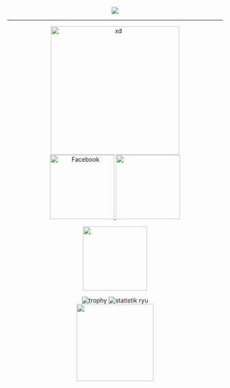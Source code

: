 <div align="center">
<img src="https://img.shields.io/github/followers/ryugenxd?color=crimson&logo=github&style=for-the-badge">
<hr>
 <img width="300px"  src="https://i.pinimg.com/originals/b4/b1/64/b4b1640525ecadfa1030e6096f3ec842.gif" alt="xd">
<br>
   <a href="https://www.facebook.com/wRyZ.freands.158.watded.daww">
      <img width="150px" src="https://img.shields.io/badge/-Facebook-1877f2?style=for-the-badge&logo=facebook&logoColor=white" alt="Facebook" />
</a>
<img width="150px" src="https://img.shields.io/static/v1?label=BackEnd&message=Dev&color=crimson&style=flat-square">

<p>
<!--<img src="https://img.shields.io/badge/javascript%20-%23323330.svg?&style=for-the-badge&logo=javascript&logoColor=%23F7DF1E" />
--><img width="150px" src="https://img.shields.io/badge/PHP-777BB4?style=for-the-badge&logo=php&logoColor=white" />
<!--<img src="https://img.shields.io/badge/Laravel-FF2D20?style=for-the-badge&logo=laravel&logoColor=white" />
-->
</p>
<img title="trophy" src="https://github-profile-trophy.vercel.app/?username=ryugenxd&theme=monokai">  
<img src="https://github-readme-stats.vercel.app/api?username=ryugenxd&show_icons=true&theme=dark" alt="statistik ryu">
<br>
    <img src="https://github-readme-stats.vercel.app/api/top-langs/?username=ryugenXD&layout=compact&theme=dark" height="180"/>
</div>
